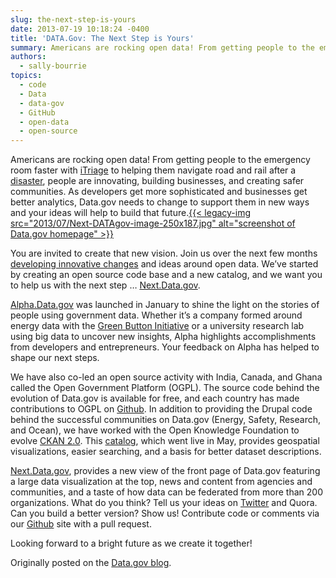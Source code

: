 ```yaml
---
slug: the-next-step-is-yours
date: 2013-07-19 10:18:24 -0400
title: 'DATA.Gov: The Next Step is Yours'
summary: Americans are rocking open data! From getting people to the emergency room faster with iTriage to helping them navigate road and rail after a disaster, people are innovating, building businesses, and creating safer communities. As developers get more sophisticated and businesses get better analytics, Data.gov needs to change to support them in new ways and
authors:
  - sally-bourrie
topics:
  - code
  - Data
  - data-gov
  - GitHub
  - open-data
  - open-source
---
```


Americans are rocking open data! From getting people to the emergency room faster with <a href="http://itriage.org/" target="_blank">iTriage</a> to helping them navigate road and rail after a <a href="http://www.redcross.org/mobile-apps/hurricane-app" target="_blank">disaster</a>, people are innovating, building businesses, and creating safer communities. As developers get more sophisticated and businesses get better analytics, Data.gov needs to change to support them in new ways and your ideas will help to build that future.[{{< legacy-img src="2013/07/Next-DATAgov-image-250x187.jpg" alt="screenshot of Data.gov homepage" >}}](https://s3.amazonaws.com/digitalgov/_legacy-img/2013/07/Next-DATAgov-image.jpg)

You are invited to create that new vision. Join us over the next few months <a href="https://github.com/GSA/datagov-design" target="_blank">developing innovative changes</a> and ideas around open data. We’ve started by creating an open source code base and a new catalog, and we want you to help us with the next step … [Next.Data.gov](http://next.data.gov/).

[Alpha.Data.gov](http://alpha.data.gov/) was launched in January to shine the light on the stories of people using government data. Whether it’s a company formed around energy data with the [Green Button Initiative](http://www.data.gov/energy/page/welcome-green-button) or a university research lab using big data to uncover new insights, Alpha highlights accomplishments from developers and entrepreneurs. Your feedback on Alpha has helped to shape our next steps.

We have also co-led an open source activity with India, Canada, and Ghana called the Open Government Platform (OGPL). The source code behind the evolution of Data.gov is available for free, and each country has made contributions to OGPL on <a href="http://ogpl.github.io/" target="_blank">Github</a>. In addition to providing the Drupal code behind the successful communities on Data.gov (Energy, Safety, Research, and Ocean), we have worked with the Open Knowledge Foundation to evolve <a href="http://ckan.org/2013/05/13/announcing-ckan-2-0/" target="_blank">CKAN 2.0</a>. This [catalog](https://catalog.data.gov/dataset), which went live in May, provides geospatial visualizations, easier searching, and a basis for better dataset descriptions.

[Next.Data.gov](http://next.data.gov/), provides a new view of the front page of Data.gov featuring a large data visualization at the top, news and content from agencies and communities, and a taste of how data can be federated from more than 200 organizations. What do you think? Tell us your ideas on <a href="https://twitter.com/ProjectOpenData" target="_blank">Twitter</a> and Quora. Can you build a better version? Show us! Contribute code or comments via our <a href="https://github.com/GSA/datagov-design" target="_blank">Github</a> site with a pull request.

Looking forward to a bright future as we create it together!

Originally posted on the <a href="http://www.data.gov/blogs" target="_blank">Data.gov blog</a>.